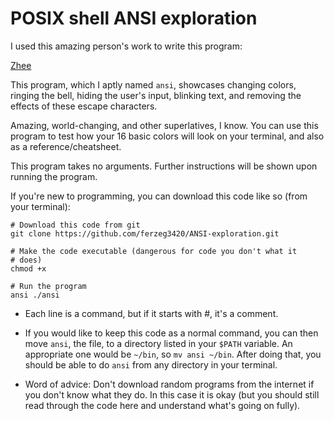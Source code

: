 # POSIX shell ANSI exploration

I used this amazing person's work to write this program:

[Zhee](https://gist.github.com/zchee/ea41b5c598b43006d029c8990377aa90)

This program, which I aptly named `ansi`, showcases changing colors,
ringing the bell, hiding the user's input, blinking text, and
removing the effects of these escape characters.

Amazing, world-changing, and other superlatives, I know.  You can
use this program to test how your 16 basic colors will look on your
terminal, and also as a reference/cheatsheet.

This program takes no arguments. Further instructions will be
shown upon running the program.

If you're new to programming, you can download this code like
so (from your terminal):

```
# Download this code from git
git clone https://github.com/ferzeg3420/ANSI-exploration.git

# Make the code executable (dangerous for code you don't what it
# does)
chmod +x

# Run the program
ansi ./ansi 
```

- Each line is a command, but if it starts with #, it's a comment.

- If you would like to keep this code as a normal command, you can
then move `ansi`, the file, to a directory listed in your `$PATH`
variable. An appropriate one would be `~/bin`, so `mv ansi ~/bin`.
After doing that, you should be able to do `ansi` from any 
directory in your terminal.

- Word of advice: Don't download random programs from the
internet if you don't know what they do. In this case it
is okay (but you should still read through the code here
and understand what's going on fully).
